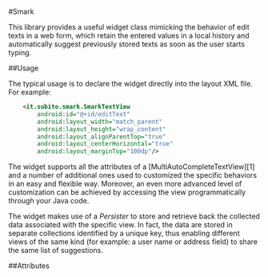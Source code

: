#Smark

This library provides a useful widget class mimicking the behavior of edit texts in a web form, which retain the entered values in a local history and automatically suggest previously stored texts as soon as the user starts typing.

##Usage

The typical usage is to declare the widget directly into the layout XML file.
For example:

```xml
    <it.subito.smark.SmarkTextView
        android:id="@+id/editText"
        android:layout_width="match_parent"
        android:layout_height="wrap_content"
        android:layout_alignParentTop="true"
        android:layout_centerHorizontal="true"
        android:layout_marginTop="100dp"/>
```

The widget supports all the attributes of a [MultiAutoCompleteTextView][1] and a number of additional ones used to customized the specific behaviors in an easy and flexible way. Moreover, an even more advanced level of customization can be achieved by accessing the view programmatically through your Java code.

The widget makes use of a *Persister* to store and retrieve back the collected data associated with the specific view. In fact, the data are stored in separate collections identified by a unique key, thus enabling different views of the same kind (for example: a user name or address field) to share the same list of suggestions.

##Attributes

